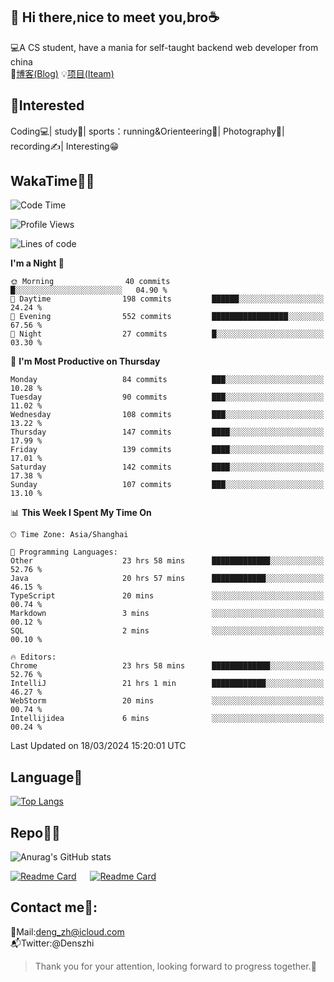 👋 Hi there,nice to meet you,bro☕
---
💻A CS student, have a mania for self-taught backend web developer from china   
📌[博客(Blog)](https://github.com/HealUP/MyBlog)
💡[项目(Iteam)](https://healup.github.io/)

 <!-- waka-box start -->
 <!-- waka-box end -->
 
🧲**Interested**
--
Coding💻| study📖| sports：running&Orienteering🏃‍| Photography📸| recording✍️| Interesting😁

WakaTime👨‍💻
---
<!--START_SECTION:waka-->
![Code Time](http://img.shields.io/badge/Code%20Time-820%20hrs%2019%20mins-blue)

![Profile Views](http://img.shields.io/badge/Profile%20Views-5-blue)

![Lines of code](https://img.shields.io/badge/From%20Hello%20World%20I%27ve%20Written-205.0%20thousand%20lines%20of%20code-blue)

**I'm a Night 🦉** 

```text
🌞 Morning                40 commits          █░░░░░░░░░░░░░░░░░░░░░░░░   04.90 % 
🌆 Daytime                198 commits         ██████░░░░░░░░░░░░░░░░░░░   24.24 % 
🌃 Evening                552 commits         █████████████████░░░░░░░░   67.56 % 
🌙 Night                  27 commits          █░░░░░░░░░░░░░░░░░░░░░░░░   03.30 % 
```
📅 **I'm Most Productive on Thursday** 

```text
Monday                   84 commits          ███░░░░░░░░░░░░░░░░░░░░░░   10.28 % 
Tuesday                  90 commits          ███░░░░░░░░░░░░░░░░░░░░░░   11.02 % 
Wednesday                108 commits         ███░░░░░░░░░░░░░░░░░░░░░░   13.22 % 
Thursday                 147 commits         ████░░░░░░░░░░░░░░░░░░░░░   17.99 % 
Friday                   139 commits         ████░░░░░░░░░░░░░░░░░░░░░   17.01 % 
Saturday                 142 commits         ████░░░░░░░░░░░░░░░░░░░░░   17.38 % 
Sunday                   107 commits         ███░░░░░░░░░░░░░░░░░░░░░░   13.10 % 
```


📊 **This Week I Spent My Time On** 

```text
🕑︎ Time Zone: Asia/Shanghai

💬 Programming Languages: 
Other                    23 hrs 58 mins      █████████████░░░░░░░░░░░░   52.76 % 
Java                     20 hrs 57 mins      ████████████░░░░░░░░░░░░░   46.15 % 
TypeScript               20 mins             ░░░░░░░░░░░░░░░░░░░░░░░░░   00.74 % 
Markdown                 3 mins              ░░░░░░░░░░░░░░░░░░░░░░░░░   00.12 % 
SQL                      2 mins              ░░░░░░░░░░░░░░░░░░░░░░░░░   00.10 % 

🔥 Editors: 
Chrome                   23 hrs 58 mins      █████████████░░░░░░░░░░░░   52.76 % 
IntelliJ                 21 hrs 1 min        ████████████░░░░░░░░░░░░░   46.27 % 
WebStorm                 20 mins             ░░░░░░░░░░░░░░░░░░░░░░░░░   00.74 % 
Intellijidea             6 mins              ░░░░░░░░░░░░░░░░░░░░░░░░░   00.24 % 
```


 Last Updated on 18/03/2024 15:20:01 UTC
<!--END_SECTION:waka-->

Language🚀
---
[![Top Langs](https://github-readme-stats.vercel.app/api/top-langs/?username=HealUP&layout=compact&hide_border=true)](https://github.com/HealUP)

Repo🧑‍💻
---
![Anurag's GitHub stats](https://github-readme-stats.vercel.app/api?username=HealUP&count_private=true&show_icons=true&theme=gruvbox&hide_border=true) 

[![Readme Card](https://github-readme-stats.vercel.app/api/pin/?username=HealUP&repo=InternetEy&theme=transparent)](https://github.com/HealUP/InternetEy) &emsp;
[![Readme Card](https://github-readme-stats.vercel.app/api/pin/?username=HealUP&repo=CampusExperience&theme=transparent)](https://github.com/HealUP/CampusExperience)


Contact me📱:
---
📮Mail:deng_zh@icloud.com  
📬Twitter:@Denszhi  

> Thank you for your attention, looking forward to progress together.🎉
